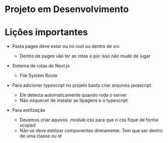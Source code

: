 # Projeto em Desenvolvimento

# Lições importantes

- Pasta pages deve estar ou no root ou dentro de src
  - Dentro de pages vão ter as rotas e por isso não mude de lugar
- Sistema de rotas do Next.js
  - File System Route
- Para adicionar typescript no projeto basta criar arquivos javascript
  - Ele detecta automaticamente quando roda o server
  - Não esquecer de instalar as tipagens e o typescript

- Para estilização
  - Devemos criar aquivos .module.css para que o css fique de forma scoped
  - Não se deve estilizar componentes diretamente. Tem que ser dentro de uma classe ou id